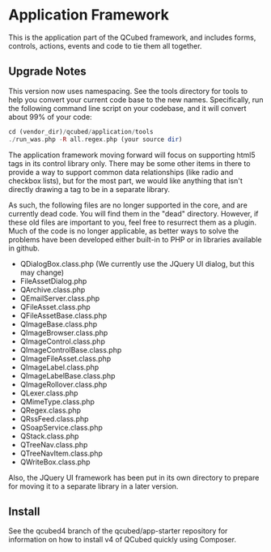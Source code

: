 # Application Framework
This is the application part of the QCubed framework, and includes forms, controls,
actions, events and code to tie them all together.

## Upgrade Notes
This version now uses namespacing. See the tools directory for tools to help you
convert your current code base to the new names. Specifically, run the following command line script
on your codebase, and it will convert about 99% of your code:

```php
cd (vendor_dir)/qcubed/application/tools
./run_was.php -R all.regex.php (your source dir)
```


The application framework moving forward will focus on supporting html5 tags in its 
control library only. There may be some other items in there to provide a way to support
common data relationships (like radio and checkbox lists), but for the most part, we
would like anything that isn't directly drawing a tag to be in a separate library.

As such, the following files are no longer supported in the core, and are currently dead
code. You will find them in the "dead" directory. 
However, if these old files are important to you, feel free to resurrect them
as a plugin. Much of the code is no longer applicable, as better ways to solve the problems
have been developed either built-in to PHP or in libraries available in github.

* QDialogBox.class.php (We currently use the JQuery UI dialog, but this may change)
* FileAssetDialog.php
* QArchive.class.php
* QEmailServer.class.php
* QFileAsset.class.php
* QFileAssetBase.class.php
* QImageBase.class.php
* QImageBrowser.class.php
* QImageControl.class.php
* QImageControlBase.class.php
* QImageFileAsset.class.php
* QImageLabel.class.php
* QImageLabelBase.class.php
* QImageRollover.class.php
* QLexer.class.php
* QMimeType.class.php
* QRegex.class.php
* QRssFeed.class.php
* QSoapService.class.php
* QStack.class.php
* QTreeNav.class.php
* QTreeNavItem.class.php
* QWriteBox.class.php

Also, the JQuery UI framework has been put in its own directory to prepare
for moving it to a separate library in a later version.

## Install
See the qcubed4 branch of the qcubed/app-starter repository for information on how to install v4 of QCubed quickly using Composer.



